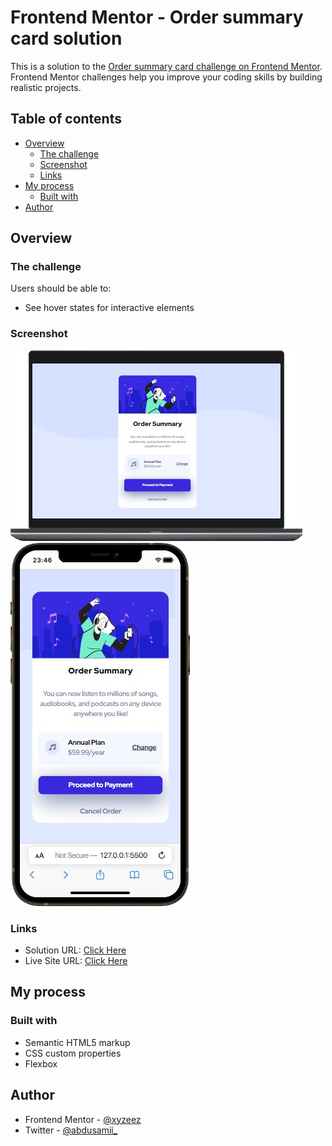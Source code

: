 # Frontend Mentor - Order summary card solution

This is a solution to the [Order summary card challenge on Frontend Mentor](https://www.frontendmentor.io/challenges/order-summary-component-QlPmajDUj). Frontend Mentor challenges help you improve your coding skills by building realistic projects. 

## Table of contents

- [Overview](#overview)
  - [The challenge](#the-challenge)
  - [Screenshot](#screenshot)
  - [Links](#links)
- [My process](#my-process)
  - [Built with](#built-with)
- [Author](#author)

## Overview

### The challenge

Users should be able to:

- See hover states for interactive elements

### Screenshot

![](./images/Web%20Screenshot.png)
![](./images/Mobile-View%20Screenshot.png)


### Links

- Solution URL: [Click Here](https://www.frontendmentor.io/solutions/responsive-order-summary-card-wMt1l95W1D)
- Live Site URL: [Click Here](https://femc-order-summary-card.netlify.app/)

## My process

### Built with

- Semantic HTML5 markup
- CSS custom properties
- Flexbox

## Author

- Frontend Mentor - [@xyzeez](https://www.frontendmentor.io/profile/xyzeez)
- Twitter - [@abdusamii_](https://twitter.com/abdusamii_)
